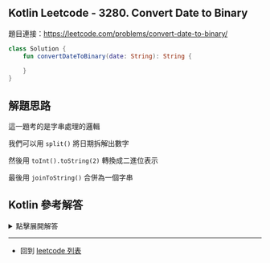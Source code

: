 ## Kotlin Leetcode - 3280. Convert Date to Binary

題目連接：<https://leetcode.com/problems/convert-date-to-binary/>

```kotlin
class Solution {
    fun convertDateToBinary(date: String): String {
        
    }
}
```

## 解題思路

這一題考的是字串處理的邏輯

我們可以用 `split()` 將日期拆解出數字

然後用 `toInt().toString(2)`  轉換成二進位表示

最後用 `joinToString()` 合併為一個字串

## Kotlin 參考解答
<details>
  <summary>點擊展開解答</summary>

```kotlin
class Solution {
    fun convertDateToBinary(date: String) =
        date.split('-')
            .joinToString("-") {
                it.toInt().toString(2)
			}
}
```
</details>

------

- 回到 [leetcode 列表](index.md)
